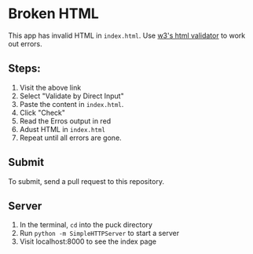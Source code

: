 # Broken HTML
This app has invalid HTML in `index.html`. Use [w3's html validator](http://validator.w3.org/check) to work out errors. 

## Steps:
1. Visit the above link 
1. Select "Validate by Direct Input" 
1. Paste the content in `index.html`. 
1. Click "Check"
1. Read the Erros output in red
1. Adust HTML in `index.html`
1. Repeat until all errors are gone.

## Submit
To submit, send a pull request to this repository.

## Server
1. In the terminal, `cd` into the puck directory
1. Run `python -m SimpleHTTPServer` to start a server
1. Visit localhost:8000 to see the index page
